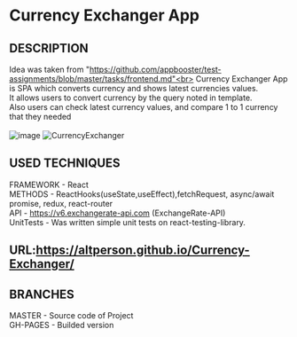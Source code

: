 # Currency Exchanger App<br>

## DESCRIPTION<br>

Idea was taken from "https://github.com/appbooster/test-assignments/blob/master/tasks/frontend.md"<br>
Currency Exchanger App is SPA which converts currency and shows latest currencies values.<br>
It allows users to convert currency by the query noted in template.<br>
Also users can check latest currency values, and compare 1 to 1 currency that they needed<br>
<br>
![image](https://user-images.githubusercontent.com/39427362/200375763-4009f86a-5e91-4abf-9093-c900b80107aa.png)
![CurrencyExchanger](https://github.com/AltPerson/currencyExchanger/assets/39427362/ba90f678-e6eb-4fd1-adf7-107a7acc1061)


## USED TECHNIQUES<br>

FRAMEWORK - React<br>
METHODS - ReactHooks(useState,useEffect),fetchRequest, async/await promise, redux, react-router<br>
API - https://v6.exchangerate-api.com (ExchangeRate-API)<br>
UnitTests - Was written simple unit tests on react-testing-library.

## URL:https://altperson.github.io/Currency-Exchanger/<br>

## BRANCHES<br>

MASTER - Source code of Project<br>
GH-PAGES - Builded version
